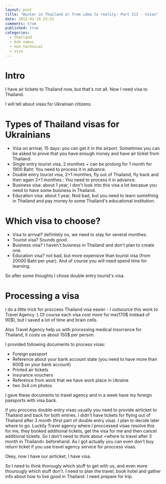 ```yaml
---
layout: post
title: "Winter in Thailand or from idea to reality: Part III - Visas"
date: 2012-01-19 23:31
comments: true
published: true
categories:
  - thailand
  - koh samui
  - non-technical
  - visa
---
```


# Intro

I have air tickets to Thailand now, but that's not all. Now I need visa to Thailand. 

I will tell about visas for Ukrainian citizens.

<!-- more -->

# Types of Thailand visas for Ukrainians

* Visa on arrival, 15 days: you can get it in the airport. Sometimes you can be asked to prove that you have enough money and have air ticket from Thailand.
* Single entry tourist visa, 2 monthes + can be prolong for 1 month for 1900 Baht: You need to process it in advance.
* Double entry tourist visa, 2+1 monthes, fly out of Thailand, fly back and then again 2+1 monthes.: You need to process it in advance.
* Business visa: about 1 year, I don't look into this visa a lot becasue you need to have some buisness in Thailand.
* Education visa: about 1 year, Nod bad, but you need to learn something in Thailand and pay money to some Thailand's educational institution.

# Which visa to choose?

* Visa to arrival? definitely no, we need to stay for several monthes.
* Tourist visa? Sounds good.
* Buisness visa? I haven't buisness in Thailand and don't plan to create one.
* Education visa? not bad, but more expensive than tourist visa (from 20000 Baht per year). And of course you will need spend time for learning.

So after some thoughts I chose double entry tourist's visa.

# Processing a visa

I do a little trick for proccess Thailand visa easier - I outsource this work to Travel Agency :) 
Of course each visa cost more for me(170$ instead of 90$), but I saved a lot of time and brain cells.

Also Travel Agency help us with processing medical insurrance for Thailand, it costs us about 150$ per person. 

I provided following documents to process visas:
- Foreign passport
- Reference about your bank account state (you need to have more than 600$ on your bank account)
- Printed air tickets
- Insurance vouchers
- Reference from work that we have work place in Ukraine
- two 3x4 cm photos

I gave these documents to travel agency and in a week have my foreign passports with visa back.

if you proccess double-entry visas usually you need to provide airticket to Thailand and back for both entries. I didn't have tickets for flying out of Thailand after 3 month (first part of double entry visa). I plan to decide later where to go. Luckily Travel agency where I proccessed visas resolve this for me, they booked additional tickets, get the visa for me and then cancel additional tickets. So I don't need to think about <where to travel after 3 month in Thailand>  beforehand. As I got actually you can even don't buy return ticket if you use travel agency service for proccess visas.

Okey, now I have our airticket, I have visa. 

So I need to think thorougly which stuff to get with us, and even more thourougly which stuff don't. I need to plan the travel, book hotel and gather info about how to live good in Thailand. I need prepare for trip.